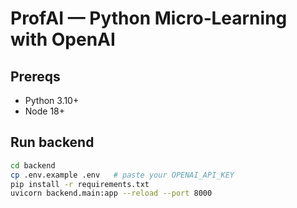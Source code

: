 # ProfAI — Python Micro‑Learning with OpenAI

## Prereqs
- Python 3.10+
- Node 18+

## Run backend
```bash
cd backend
cp .env.example .env   # paste your OPENAI_API_KEY
pip install -r requirements.txt
uvicorn backend.main:app --reload --port 8000